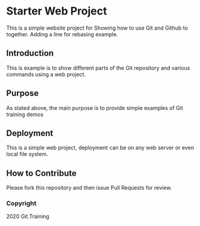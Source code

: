 # Starter Web Project

This is a simple website project for 
Showing how to use Git and Github to together.
Adding a line for rebasing example.

## Introduction

This is example is to show different parts
of the Git repository and various commands
using a web project.

## Purpose

As stated above, the main purpose is to 
provide simple examples of Git training 
demos

## Deployment

This is a simple web project, deployment
can be on any web server or even local
file system.

## How to Contribute

Please fork this repository and then issue Pull Requests for
review.

### Copyright

2020 Git.Training